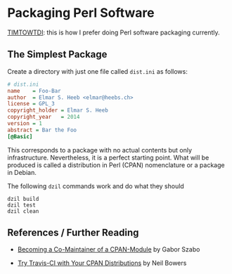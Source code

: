 Packaging Perl Software
=======================

[TIMTOWTDI](https://en.wikipedia.org/wiki/TIMTOWTDI): this is how I prefer
doing Perl software packaging currently.

The Simplest Package
--------------------

Create a directory with just one file called `dist.ini` as follows:

```ini
# dist.ini
name    = Foo-Bar
author  = Elmar S. Heeb <elmar@heebs.ch>
license = GPL_3
copyright_holder = Elmar S. Heeb
copyright_year   = 2014
version = 1
abstract = Bar the Foo
[@Basic]
```

This corresponds to a package with no actual contents but only infrastructure.
Nevertheless, it is a perfect starting point.  What will be produced is called
a distribution in Perl (CPAN) nomenclature or a package in Debian.

The following `dzil` commands work and do what they should

```shell
dzil build
dzil test
dzil clean
```

References / Further Reading
----------------------------

* [Becoming a Co-Maintainer of a CPAN-Module](http://perlmaven.com/becoming-a-co-maintainer) by Gabor Szabo

* [Try Travis-CI with Your CPAN Distributions](http://blogs.perl.org/users/neilb/2014/08/try-travis-ci-with-your-cpan-distributions.html) by Neil Bowers
